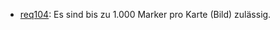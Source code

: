 * [req104](https://github.com/PolitAktiv/politaktiv-requirements/tree/master/de/requirements/req104/req104.md): Es sind bis zu 1.000 Marker pro Karte (Bild) zulässig.